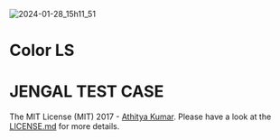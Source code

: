 ![2024-01-28_15h11_51](https://github.com/yamangokhan/jengal-test-case/assets/101811316/e357aaa9-d2d4-4624-9add-fd528c0d87fb)


# Color LS
# JENGAL TEST CASE 


The MIT License (MIT) 2017 - [Athitya Kumar](https://github.com/yamangokhan/). Please have a look at the [LICENSE.md](LICENSE.md) for more details.

